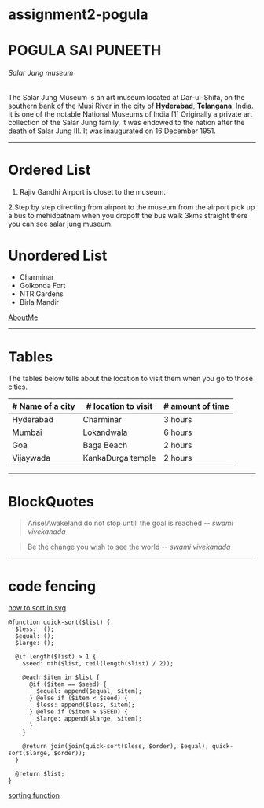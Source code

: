 # assignment2-pogula
# POGULA SAI PUNEETH
###### Salar Jung museum
The Salar Jung Museum is an art museum located at Dar-ul-Shifa, on the southern bank of the Musi River in the city of **Hyderabad**, **Telangana**, India. It is one of the notable National Museums of India.[1] Originally a private art collection of the Salar Jung family, it was endowed to the nation after the death of Salar Jung III. It was inaugurated on 16 December 1951.

***
# Ordered List
 1. Rajiv Gandhi Airport is closet to the museum.

 2.Step by step directing from airport to the museum from the airport pick up a bus to mehidpatnam
 when you dropoff the bus walk 3kms straight there you can see salar jung museum.

# Unordered List
* Charminar
* Golkonda Fort
* NTR Gardens
* Birla Mandir


[AboutMe](AboutMe.md)

***
# Tables

The tables below tells about the location to visit them when you go to those cities.

|  # Name of a city | # location to visit | # amount of time |
|  ---            | ---               | ---            |
| Hyderabad       | Charminar         | 3 hours        |
| Mumbai          | Lokandwala        | 6 hours        |
| Goa             | Baga Beach        | 2 hours        |
| Vijaywada       | KankaDurga temple | 2 hours        |

***
# BlockQuotes
> Arise!Awake!and do not stop untill the goal is reached -- *swami vivekanada*

> Be the change you wish to see the world -- *swami vivekanada*

***
# code fencing

[how to sort in svg](https://stackoverflow.com/questions/17915276/sorting-data-bound-to-svg-elements-using-d3-js)
```
@function quick-sort($list) {
  $less:  ();
  $equal: ();
  $large: ();

  @if length($list) > 1 {
    $seed: nth($list, ceil(length($list) / 2));

    @each $item in $list {
      @if ($item == $seed) {
        $equal: append($equal, $item);
      } @else if ($item < $seed) {
        $less: append($less, $item);
      } @else if ($item > $SEED) {
        $large: append($large, $item);
      }
    }

    @return join(join(quick-sort($less, $order), $equal), quick-sort($large, $order));
  }

  @return $list;
}
```
[sorting function](https://css-tricks.com/snippets/sass/sorting-function/)

